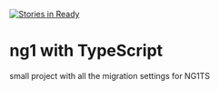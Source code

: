 [![Stories in Ready](https://badge.waffle.io/djayci/ng1TS.png?label=ready&title=Ready)](https://waffle.io/djayci/ng1TS)
# ng1 with TypeScript
small project with all the migration settings for NG1TS
